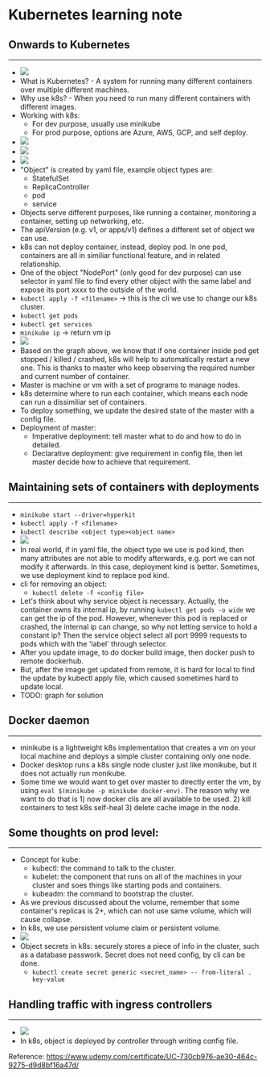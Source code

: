 # Kubernetes learning note

## Onwards to Kubernetes
---

- <img src="https://raw.githubusercontent.com/liulanze/cs-notes/main/notes/pics/k8s1.png">
- What is Kubernetes? - A system for running many different containers over multiple different machines.
- Why use k8s? - When you need to run many different containers with different images.
- Working with k8s:
  - For dev purpose, usually use minikube
  - For prod purpose, options are Azure, AWS, GCP, and self deploy.
- <img src="https://raw.githubusercontent.com/liulanze/cs-notes/main/notes/pics/k8s2.png">
- <img src="https://raw.githubusercontent.com/liulanze/cs-notes/main/notes/pics/k8s3.png">
- <img src="https://raw.githubusercontent.com/liulanze/cs-notes/main/notes/pics/k8s4.png">
- "Object" is created by yaml file, example object types are:
  - StatefulSet
  - ReplicaController
  - pod
  - service
- Objects serve different purposes, like running a container, monitoring a container, setting up networking, etc.
- The apiVersion (e.g. v1, or apps/v1) defines a different set of object we can use.
- k8s can not deploy container, instead, deploy pod. In one pod, containers are all in similiar functional feature, and in related relationship.
- One of the object "NodePort" (only good for dev purpose) can use selector in yaml file to find every other object with the same label and expose its port xxxx to the outside of the world.
- ```kubectl apply -f <filename>``` -> this is the cli we use to change our k8s cluster.
- ```kubectl get pods```
- ```kubectl get services```
- ```minikube ip``` -> return vm ip
- <img src="https://raw.githubusercontent.com/liulanze/cs-notes/main/notes/pics/k8s5.png">
- Based on the graph above, we know that if one container inside pod get stopped / killed / crashed, k8s will help to automatically restart a new one. This is thanks to master who keep observing the required number and current number of container.
- Master is machine or vm with a set of programs to manage nodes.
- k8s determine where to run each container, which means each node can run a dissimiliar set of containers.
- To deploy something, we update the desired state of the master with a config file.
- Deployment of master:
  - Imperative deployment: tell master what to do and how to do in detailed.
  - Declarative deployment: give requirement in config file, then let master decide how to achieve that requirement.

## Maintaining sets of containers with deployments
---

- ```minikube start --driver=hyperkit```
- ```kubectl apply -f <filename>```
- ```kubectl describe <object type><object name>```
- <img src="https://raw.githubusercontent.com/liulanze/cs-notes/main/notes/pics/k8s6.png">
- In real world, if in yaml file, the object type we use is pod kind, then many attributes are not able to modify afterwards, e.g. port we can not modify it afterwards. In this case, deployment kind is better. Sometimes, we use deployment kind to replace pod kind.
- cli for removing an object:
  - ```kubectl delete -f <config file>```
- Let's think about why service object is necessary. Actually, the container owns its internal ip, by running ```kubectl get pods -o wide``` we can get the ip of the pod. However, whenever this pod is replaced or crashed, the internal ip can change, so why not letting service to hold a constant ip? Then the service object select all port 9999 requests to pods which with the 'label' through selector.
- After you update image, to do docker build image, then docker push to remote dockerhub.
- But, after the image get updated from remote, it is hard for local to find the update by kubectl apply file, which caused sometimes hard to update local.
- TODO: graph for solution

## Docker daemon
---
- minikube is a lightweight k8s implementation that creates a vm on your local machine and deploys a simple cluster containing only one node.
- Docker desktop runs a k8s single node cluster just like monikube, but it does not actually run monikube.
- Some time we would want to get over master to directly enter the vm, by using ```eval $(minikube -p minikube docker-env)```. The reason why we want to do that is 1) now docker clis are all available to be used. 2) kill containers to test k8s self-heal 3) delete cache image in the node.
  
## Some thoughts on prod level:
---

- Concept for kube:
  - kubectl: the command to talk to the cluster.
  - kubelet: the component that runs on all of the machines in your cluster and soes things like starting pods and containers.
  - kubeadm: the command to bootstrap the cluster.
- As we previous discussed about the volume, remember that some container's replicas is 2+, which can not use same volume, which will cause collapse.
- In k8s, we use persistent volume claim or persistent volume.
- <img src="https://raw.githubusercontent.com/liulanze/cs-notes/main/notes/pics/k8s7.png">
- Object secrets in k8s: securely stores a piece of info in the cluster, such as a database passwork. Secret does not need config, by cli can be done.
  - ```kubectl create secret generic <secret_name> -- from-literal . key-value```


## Handling traffic with ingress controllers
---

- <img src="https://raw.githubusercontent.com/liulanze/cs-notes/main/notes/pics/k8s7.png">
- In k8s, object is deployed by controller through writing config file.


Reference: https://www.udemy.com/certificate/UC-730cb976-ae30-464c-9275-d9d8bf16a47d/
